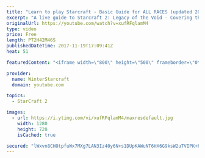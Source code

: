 ```yaml
---
title: "Learn to play Starcraft - Basic Guide for ALL RACES (updated 2017)"
excerpt: "A live guide to Starcraft 2: Legacy of the Void - Covering the basics and build orders for all of the races, and covering the important decisions to be made early in the game.  Not a step by step guide but a demonstration once you have the very basics of the units and races!"
originalUrl: https://youtube.com/watch?v=xufRFqlamM4
type: video
price: Free
length: PT2H42M46S
publishedDateTime: 2017-11-19T17:09:41Z
heat: 51

featuredContent: "<iframe width=\"800\" height=\"500\" frameborder=\"0\" src=\"https://www.youtube.com/embed/xufRFqlamM4\" allow=\"accelerometer; autoplay; encrypted-media; gyroscope; picture-in-picture\" allowfullscreen></iframe>"

provider:
  name: WinterStarcraft
  domain: youtube.com

topics:
  - StarCraft 2

images:
  - url: https://i.ytimg.com/vi/xufRFqlamM4/maxresdefault.jpg
    width: 1280
    height: 720
    isCached: true

secured: "lWxvn8CHOtpfuWx7MXg7LAN3Iz40y6N+s1DUpKAWuNT6HX6G9ksW2uTVIPK+PNb+EpGqLYgTQe5QcyGh7x6Z4Hj70v0h4x1IvzguD5/HL48gf84DZpZ4BrPXxPOCYdNq4qK+IOYjGkEv8SDlSF1Jb46l+xYtP6aF5HsIn6KXKgyIfKM6WuGK7V3dQGckjNvT1Ev3nn1zKQfhZjDr7YpTvNI+N8najAX7pDNtfmqKurraF8ab0vAfe7p2z494hbPBwjhoBsa7CnBRZuJ9I2+a81HvlQEY6fRuW9vx4N6wzJxGfKIhCJbIyCIfvuJsDZ60GpE9bMExjiULKAlDie/5VrdbPobBw3BWjh2VcKLqKDAlhTb+AxsAUEI9hR4X2Rp1tid/99yHTCArG6nTlikZ+SlGvGpYEDsxd2iW7cySztnr8EuAxj5Ae84tBb2ETFD4;oZqm67MQi4yLJbfZtI8BbA=="
---
```


